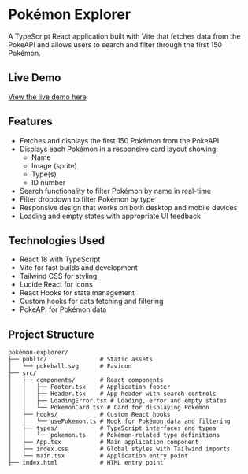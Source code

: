 # Pokémon Explorer

A TypeScript React application built with Vite that fetches data from the PokeAPI and allows users to search and filter through the first 150 Pokémon.

## Live Demo

[View the live demo here](#) <!-- Replace with your deployed app URL -->

## Features

- Fetches and displays the first 150 Pokémon from the PokeAPI
- Displays each Pokémon in a responsive card layout showing:
  - Name
  - Image (sprite)
  - Type(s)
  - ID number
- Search functionality to filter Pokémon by name in real-time
- Filter dropdown to filter Pokémon by type
- Responsive design that works on both desktop and mobile devices
- Loading and empty states with appropriate UI feedback

## Technologies Used

- React 18 with TypeScript
- Vite for fast builds and development
- Tailwind CSS for styling
- Lucide React for icons
- React Hooks for state management
- Custom hooks for data fetching and filtering
- PokeAPI for Pokémon data

## Project Structure

```
pokémon-explorer/
├── public/               # Static assets
│   └── pokeball.svg      # Favicon
├── src/
│   ├── components/       # React components
│   │   ├── Footer.tsx    # Application footer
│   │   ├── Header.tsx    # App header with search controls
│   │   ├── LoadingError.tsx # Loading, error and empty states
│   │   └── PokemonCard.tsx # Card for displaying Pokémon
│   ├── hooks/            # Custom React hooks
│   │   └── usePokemon.ts # Hook for Pokémon data and filtering
│   ├── types/            # TypeScript interfaces and types
│   │   └── pokemon.ts    # Pokémon-related type definitions
│   ├── App.tsx           # Main application component
│   ├── index.css         # Global styles with Tailwind imports
│   └── main.tsx          # Application entry point
├── index.html            # HTML entry point